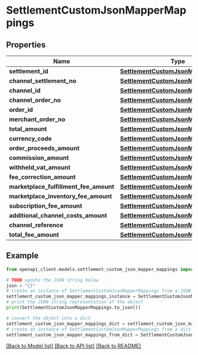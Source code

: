 # SettlementCustomJsonMapperMappings


## Properties

Name | Type | Description | Notes
------------ | ------------- | ------------- | -------------
**settlement_id** | [**SettlementCustomJsonMapperMapping**](SettlementCustomJsonMapperMapping.md) |  | [optional] 
**channel_settlement_no** | [**SettlementCustomJsonMapperMapping**](SettlementCustomJsonMapperMapping.md) |  | [optional] 
**channel_id** | [**SettlementCustomJsonMapperMapping**](SettlementCustomJsonMapperMapping.md) |  | [optional] 
**channel_order_no** | [**SettlementCustomJsonMapperMapping**](SettlementCustomJsonMapperMapping.md) |  | [optional] 
**order_id** | [**SettlementCustomJsonMapperMapping**](SettlementCustomJsonMapperMapping.md) |  | [optional] 
**merchant_order_no** | [**SettlementCustomJsonMapperMapping**](SettlementCustomJsonMapperMapping.md) |  | [optional] 
**total_amount** | [**SettlementCustomJsonMapperMapping**](SettlementCustomJsonMapperMapping.md) |  | [optional] 
**currency_code** | [**SettlementCustomJsonMapperMapping**](SettlementCustomJsonMapperMapping.md) |  | [optional] 
**order_proceeds_amount** | [**SettlementCustomJsonMapperMapping**](SettlementCustomJsonMapperMapping.md) |  | [optional] 
**commission_amount** | [**SettlementCustomJsonMapperMapping**](SettlementCustomJsonMapperMapping.md) |  | [optional] 
**withheld_vat_amount** | [**SettlementCustomJsonMapperMapping**](SettlementCustomJsonMapperMapping.md) |  | [optional] 
**fee_correction_amount** | [**SettlementCustomJsonMapperMapping**](SettlementCustomJsonMapperMapping.md) |  | [optional] 
**marketplace_fulfillment_fee_amount** | [**SettlementCustomJsonMapperMapping**](SettlementCustomJsonMapperMapping.md) |  | [optional] 
**marketplace_inventory_fee_amount** | [**SettlementCustomJsonMapperMapping**](SettlementCustomJsonMapperMapping.md) |  | [optional] 
**subscription_fee_amount** | [**SettlementCustomJsonMapperMapping**](SettlementCustomJsonMapperMapping.md) |  | [optional] 
**additional_channel_costs_amount** | [**SettlementCustomJsonMapperMapping**](SettlementCustomJsonMapperMapping.md) |  | [optional] 
**channel_reference** | [**SettlementCustomJsonMapperMapping**](SettlementCustomJsonMapperMapping.md) |  | [optional] 
**total_fee_amount** | [**SettlementCustomJsonMapperMapping**](SettlementCustomJsonMapperMapping.md) |  | [optional] 

## Example

```python
from openapi_client.models.settlement_custom_json_mapper_mappings import SettlementCustomJsonMapperMappings

# TODO update the JSON string below
json = "{}"
# create an instance of SettlementCustomJsonMapperMappings from a JSON string
settlement_custom_json_mapper_mappings_instance = SettlementCustomJsonMapperMappings.from_json(json)
# print the JSON string representation of the object
print(SettlementCustomJsonMapperMappings.to_json())

# convert the object into a dict
settlement_custom_json_mapper_mappings_dict = settlement_custom_json_mapper_mappings_instance.to_dict()
# create an instance of SettlementCustomJsonMapperMappings from a dict
settlement_custom_json_mapper_mappings_from_dict = SettlementCustomJsonMapperMappings.from_dict(settlement_custom_json_mapper_mappings_dict)
```
[[Back to Model list]](../README.md#documentation-for-models) [[Back to API list]](../README.md#documentation-for-api-endpoints) [[Back to README]](../README.md)


